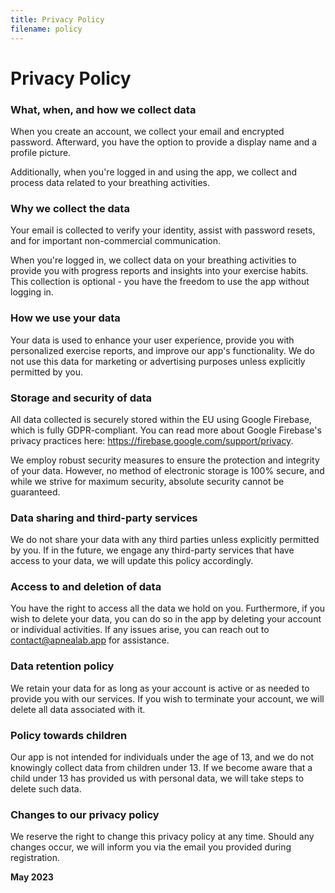 ```yaml
---
title: Privacy Policy
filename: policy
--- 
```


# Privacy Policy 

### What, when, and how we collect data

When you create an account, we collect your email and encrypted password. Afterward, you have the option to provide a display name and a profile picture.

Additionally, when you're logged in and using the app, we collect and process data related to your breathing activities.

### Why we collect the data

Your email is collected to verify your identity, assist with password resets, and for important non-commercial communication.

When you're logged in, we collect data on your breathing activities to provide you with progress reports and insights into your exercise habits. This collection is optional - you have the freedom to use the app without logging in.

### How we use your data

Your data is used to enhance your user experience, provide you with personalized exercise reports, and improve our app's functionality. We do not use this data for marketing or advertising purposes unless explicitly permitted by you.

### Storage and security of data

All data collected is securely stored within the EU using Google Firebase, which is fully GDPR-compliant. You can read more about Google Firebase's privacy practices here: https://firebase.google.com/support/privacy.

We employ robust security measures to ensure the protection and integrity of your data. However, no method of electronic storage is 100% secure, and while we strive for maximum security, absolute security cannot be guaranteed.

### Data sharing and third-party services

We do not share your data with any third parties unless explicitly permitted by you. If in the future, we engage any third-party services that have access to your data, we will update this policy accordingly.

### Access to and deletion of data

You have the right to access all the data we hold on you. Furthermore, if you wish to delete your data, you can do so in the app by deleting your account or individual activities. If any issues arise, you can reach out to contact@apnealab.app for assistance.

### Data retention policy

We retain your data for as long as your account is active or as needed to provide you with our services. If you wish to terminate your account, we will delete all data associated with it.

### Policy towards children

Our app is not intended for individuals under the age of 13, and we do not knowingly collect data from children under 13. If we become aware that a child under 13 has provided us with personal data, we will take steps to delete such data.

### Changes to our privacy policy

We reserve the right to change this privacy policy at any time. Should any changes occur, we will inform you via the email you provided during registration.


**May 2023**

